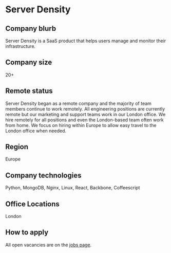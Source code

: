 # Server Density

## Company blurb

Server Density is a SaaS product that helps users manage and monitor their infrastructure.

## Company size

20+

## Remote status

Server Density began as a remote company and the majority of team members continue to work remotely. All engineering positions are currently remote but our marketing and support teams work in our London office. We hire remotely for all positions and even the London-based team often work from home. We focus on hiring within Europe to allow easy travel to the London office when needed.

## Region

Europe

## Company technologies

Python, MongoDB, Nginx, Linux, React, Backbone, Coffeescript

## Office Locations

London

## How to apply

All open vacancies are on the [jobs page](https://www.serverdensity.com/jobs/).
